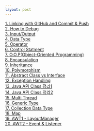 ```yaml
---
layout: post
--- 
```

<a href="/board/java_programming/java1">1. Linking with GitHub and Commit & Push</a><br>
<a href="/board/java_programming/java2">2. How to Debug</a><br>
<a href="/board/java_programming/java3">3. Input/Output</a><br>
<a href="/board/java_programming/java4">4. Data Type</a><br>
<a href="/board/java_programming/java5">5. Operator</a><br>
<a href="/board/java_programming/java6">6. Control Statment</a><br>
<a href="/board/java_programming/java7">7. O.O.P(Object-Oriented Programming)</a><br>
<a href="/board/java_programming/java8">8. Encapsulation</a><br>
<a href="/board/java_programming/java9">9. Inheritance</a><br>
<a href="/board/java_programming/java10">10. Polymorphism</a><br>
<a href="/board/java_programming/java11">11. Abstract Class vs Interface</a><br>
<a href="/board/java_programming/java12">12. Exception Handling</a><br>
<a href="/board/java_programming/java13">13. Java API Class 정리1</a><br>
<a href="/board/java_programming/java14">14. Java API Class 정리2</a><br>
<a href="/board/java_programming/java15">15. Multi Thread</a><br>
<a href="/board/java_programming/java16">16. Generic Type</a><br>
<a href="/board/java_programming/java17">17. Collection Data Type</a><br>
<a href="/board/java_programming/java18">18. Map</a><br>
<a href="/board/java_programming/java19">19. AWT1 - LayoutManager</a><br>
<a href="/board/java_programming/java20">20. AWT2 - Event & Listener</a><br>